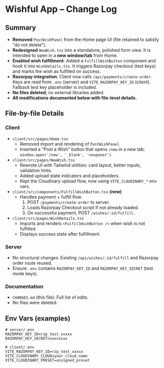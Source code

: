 # Wishful App – Change Log

## Summary
- **Removed** `PostWishPanel` from the Home page UI (file retained to satisfy "do not delete").
- **Redesigned** `NewWish.tsx` into a standalone, polished form view. It is intended to open in a **new window/tab** from Home.
- **Enabled wish fulfillment**: Added a `FulfillWishButton` component and hook it into `WishDetails.tsx`. It triggers Razorpay checkout (test keys) and marks the wish as fulfilled on success.
- **Razorpay integration**: Client now calls `/api/payments/create-order`. Keys are read from `.env` (server) and `VITE_RAZORPAY_KEY_ID` (client). Fallback test key placeholder is included.
- **No files deleted**; no external libraries added.
- **All modifications documented below with file-level details.**

## File-by-file Details

### Client
- `client/src/pages/Home.tsx`
  - Removed import and rendering of `PostWishPanel`.
  - Inserted a "Post a Wish" button that opens `/new` in a new tab: `window.open('/new', '_blank', 'noopener')`.
- `client/src/pages/NewWish.tsx`
  - Rewrote UI with Tailwind utilities: card layout, better inputs, validation hints.
  - Added upload state indicators and placeholders.
  - Kept the Cloudinary upload flow, now using `VITE_CLOUDINARY_*` env vars.
- `client/src/components/FulfillWishButton.tsx` **(new)**
  - Handles payment + fulfill flow:
    1. POST `/payments/create-order` to server.
    2. Loads Razorpay Checkout script if not already loaded.
    3. On successful payment, POST `/wishes/:id/fulfill`.
- `client/src/pages/WishDetails.tsx`
  - Imports and renders `<FulfillWishButton />` when wish is not fulfilled.
  - Displays success state after fulfillment.

### Server
- No structural changes. Existing `/api/wishes/:id/fulfill` and Razorpay order route reused.
- Ensure `.env` contains `RAZORPAY_KEY_ID` and `RAZORPAY_KEY_SECRET` (test mode keys).

### Documentation
- `CHANGES.md` (this file): Full list of edits.
- No files were deleted.

## Env Vars (examples)
```
# server/.env
RAZORPAY_KEY_ID=rzp_test_xxxxx
RAZORPAY_KEY_SECRET=xxxxxxxx

# client/.env
VITE_RAZORPAY_KEY_ID=rzp_test_xxxxx
VITE_CLOUDINARY_CLOUD=your_cloud_name
VITE_CLOUDINARY_PRESET=unsigned_preset
```
